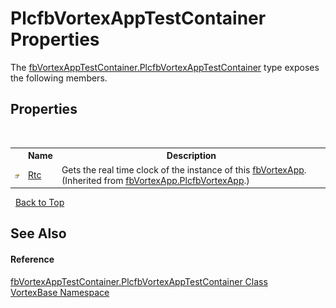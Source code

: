 # PlcfbVortexAppTestContainer Properties
 

The <a href="T_VortexBase_fbVortexAppTestContainer_PlcfbVortexAppTestContainer.md">fbVortexAppTestContainer.PlcfbVortexAppTestContainer</a> type exposes the following members.


## Properties
&nbsp;<table><tr><th></th><th>Name</th><th>Description</th></tr><tr><td>![Public property](media/pubproperty.gif "Public property")</td><td><a href="P_VortexBase_fbVortexApp_PlcfbVortexApp_Rtc.md">Rtc</a></td><td>
Gets the real time clock of the instance of this <a href="T_VortexBase_fbVortexApp.md">fbVortexApp</a>.
 (Inherited from <a href="T_VortexBase_fbVortexApp_PlcfbVortexApp.md">fbVortexApp.PlcfbVortexApp</a>.)</td></tr></table>&nbsp;
<a href="#plcfbvortexapptestcontainer-properties">Back to Top</a>

## See Also


#### Reference
<a href="T_VortexBase_fbVortexAppTestContainer_PlcfbVortexAppTestContainer.md">fbVortexAppTestContainer.PlcfbVortexAppTestContainer Class</a><br /><a href="N_VortexBase.md">VortexBase Namespace</a><br />